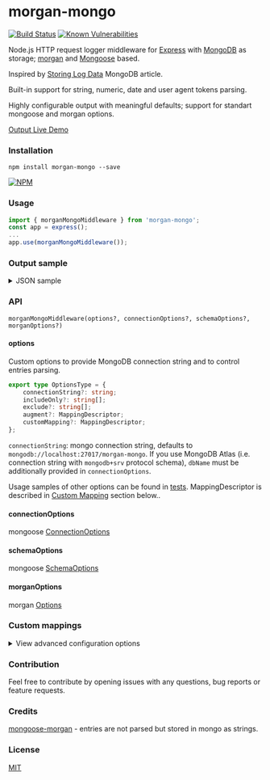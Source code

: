 # morgan-mongo
[![Build Status](https://travis-ci.com/pmstss/morgan-mongo.svg?branch=master)](https://travis-ci.com/pmstss/morgan-mongo) [![Known Vulnerabilities](https://snyk.io/test/github/pmstss/morgan-mongo/badge.svg?targetFile=package.json)](https://snyk.io/test/github/pmstss/morgan-mongo?targetFile=package.json)

Node.js HTTP request logger middleware for [Express](https://github.com/expressjs/express) 
with [MongoDB](https://www.mongodb.com) as storage; [morgan](https://github.com/expressjs/morgan) and [Mongoose](https://github.com/Automattic/mongoose) based.

Inspired by [Storing Log Data](https://docs.mongodb.com/ecosystem/use-cases/storing-log-data) MongoDB article.

Built-in support for string, numeric, date and user agent tokens parsing.

Highly configurable output with meaningful defaults; support for standart mongoose and morgan options.  

[Output Live Demo](https://morgan-mongo.herokuapp.com)

### Installation
    npm install morgan-mongo --save

[![NPM](https://nodei.co/npm/morgan-mongo.png?downloads=true&downloadRank=true&stars=true)](https://nodei.co/npm/morgan-mongo/)

### Usage

```TypeScript
import { morganMongoMiddleware } from 'morgan-mongo';
const app = express();
...
app.use(morganMongoMiddleware());
```

### Output sample
<details><summary>JSON sample</summary>
    
```js
{
    "_id" : ObjectId("5c012d5375bad213309ad4c3"),
    "userAgent" : {
        "family" : "Chrome",
        "major" : 70,
        "minor" : 0,
        "patch" : 3538,
        "source" : "Mozilla/5.0 (Windows NT 10.0; Win64; x64) AppleWebKit/537.36 (KHTML, like Gecko) Chrome/70.0.3538.102 Safari/537.36"
    },
    "date" : ISODate("2018-11-30T12:30:11.814Z"),
    "httpVersion" : "1.1",
    "method" : "GET",
    "remoteAddr" : "::1",
    "responseTime" : 92.56,
    "status" : 200,
    "url" : "/quotes?date=2018-11-28"
}
```

</details>

### API

    morganMongoMiddleware(options?, connectionOptions?, schemaOptions?, morganOptions?)

#### options
Custom options to provide MongoDB connection string and to control entries parsing.
```TypeScript
export type OptionsType = {
    connectionString?: string;
    includeOnly?: string[];
    exclude?: string[];
    augment?: MappingDescriptor;
    customMapping?: MappingDescriptor;
};
```
`connectionString`: mongo connection string, defaults to `mongodb://localhost:27017/morgan-mongo`. 
If you use MongoDB Atlas (i.e. connection string with `mongodb+srv` protocol schema), `dbName` 
must be additionally provided in `connectionOptions`.

Usage samples of other options can be found in [tests](test/morgan-mongo.spec.ts). 
MappingDescriptor is described in [Custom Mapping](README.md#custom-mappings) section below.. 

#### connectionOptions
mongoose [ConnectionOptions](https://mongoosejs.com/docs/api.html#mongoose_Mongoose-connect)

#### schemaOptions
mongoose [SchemaOptions](https://mongoosejs.com/docs/api.html#schema_Schema)

#### morganOptions
morgan [Options](https://github.com/expressjs/morgan#options)

### Custom mappings

<details>
<summary>View advanced configuration options</summary>

This section is subject for improvements. Feel free to open issus in case of any questions.

##### MappingDescriptor
Describes mappings from morgan tokens to properties in mongo document:
```TypeScript
export type MappingDescriptor = { 
    [tokenName: string]: MappingMeta<any> 
};
```

Default mappings are described by [defaultMappingDescriptor](src/default-mapping-descriptor.ts).

##### MappingMeta
Describes mapping of single morgan token to property in mongo document:
```TypeScript
export type MappingMeta<T> = {
    prop: string,
    type?: typeof mongoose.SchemaType | mongoose.SchemaDefinition,
    params?: any[],
    handler?: Handler<T>
};
```
* `prop`: mongo document property name
* `type`: mongoose SchemaType. If `handler` is not provided explicitly, default type handler will be used to 
handle String, Number, Dates and [custom user agent type](src/default-mapping-descriptor.ts). If type is omitted 
token value will be unchanged string. 
* `params`: morgan token parameters. In case of having multiple same tokens with different parameters 
to keep uniqueness of keys in MappingDescriptor, parameters can be passed as part of token name there:
```TypeScript
 {
    'req:cache-control': {
        prop: 'cacheControl' // maps 'Cache-Control' request header to cacheControl property in mongo document
    },
    'req:content-type': {
        prop: 'contentType' // maps 'Content-Type' request header to contentType property in mongo document
    }

 }
 ```
* `handler`: optional custom processing of token value (string) to any desired output type

</details>

### Contribution
Feel free to contribute by opening issues with any questions, bug reports or feature requests.

### Credits
[mongoose-morgan](https://github.com/nemanjapetrovic/mongoose-morgan) - entries are not parsed but stored in mongo as strings.

### License
  [MIT](LICENSE)
